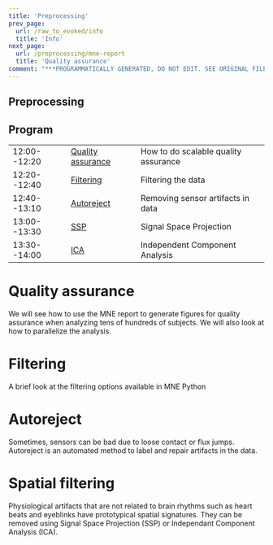 ```yaml
---
title: 'Preprocessing'
prev_page:
  url: /raw_to_evoked/info
  title: 'Info'
next_page:
  url: /preprocessing/mne-report
  title: 'Quality assurance'
comment: "***PROGRAMMATICALLY GENERATED, DO NOT EDIT. SEE ORIGINAL FILES IN /content***"
---
```

Preprocessing
-------------

Program
-------

|              |          							|		    						|
| :------      | :-----   							| :-----  							|
| 12:00--12:20 | [Quality assurance](mne-report) 	| How to do scalable quality assurance |
| 12:20--12:40 | [Filtering](filtering)   				| Filtering the data             	|
| 12:40--13:10 | [Autoreject](autoreject)		    | Removing sensor artifacts in data
| 13:00--13:30 | [SSP](ssp)   						| Signal Space Projection         |
| 13:30--14:00 | [ICA](ica)       					| Independent Component Analysis  |

Quality assurance
=================

We will see how to use the MNE report to generate figures for
quality assurance when analyzing tens of hundreds of subjects. We will
also look at how to parallelize the analysis.

Filtering
=========

A brief look at the filtering options available in MNE Python

Autoreject
==========

Sometimes, sensors can be bad due to loose contact or
flux jumps. Autoreject is an automated method to label
and repair artifacts in the data.

Spatial filtering
=================

Physiological artifacts that are not related to brain
rhythms such as heart beats and eyeblinks have prototypical
spatial signatures. They can be removed using
Signal Space Projection (SSP) or Independant Component
Analysis (ICA).

